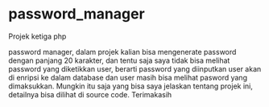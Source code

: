 # password_manager
Projek ketiga php

password manager, dalam projek kalian bisa mengenerate password dengan panjang 20 karakter, dan tentu saja saya tidak bisa melihat password 
yang diketikkan user, berarti password yang diinputkan user akan di enripsi ke dalam database dan user masih bisa melihat pasword yang dimaksukkan.
Mungkin itu saja yang bisa saya jelaskan tentang projek ini, detailnya bisa dilihat di source code. Terimakasih 

